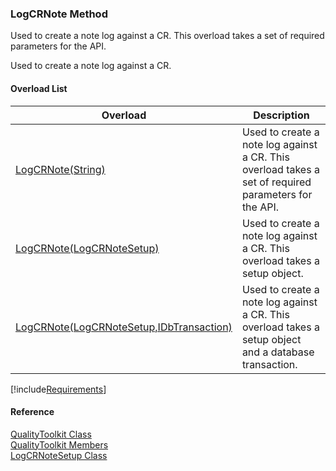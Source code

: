 ﻿### LogCRNote Method

Used to create a note log against a CR. This overload takes a set of required parameters for the API.

Used to create a note log against a CR.

#### Overload List

| Overload | Description |
| --- | --- |
| [LogCRNote(String)](FChoice.Toolkits.Clarify~FChoice.Toolkits.Clarify.Quality.QualityToolkit~LogCRNote(String).md) | Used to create a note log against a CR. This overload takes a set of required parameters for the API.   |
| [LogCRNote(LogCRNoteSetup)](FChoice.Toolkits.Clarify~FChoice.Toolkits.Clarify.Quality.QualityToolkit~LogCRNote(LogCRNoteSetup).md) | Used to create a note log against a CR. This overload takes a setup object.   |
| [LogCRNote(LogCRNoteSetup,IDbTransaction)](FChoice.Toolkits.Clarify~FChoice.Toolkits.Clarify.Quality.QualityToolkit~LogCRNote(LogCRNoteSetup,IDbTransaction).md) | Used to create a note log against a CR. This overload takes a setup object and a database transaction.   |

[!include[Requirements](../partials/requirements.md)]



#### Reference

[QualityToolkit Class](FChoice.Toolkits.Clarify~FChoice.Toolkits.Clarify.Quality.QualityToolkit.md)  
[QualityToolkit Members](FChoice.Toolkits.Clarify~FChoice.Toolkits.Clarify.Quality.QualityToolkit_members.md)  
[LogCRNoteSetup Class](FChoice.Toolkits.Clarify~FChoice.Toolkits.Clarify.Quality.LogCRNoteSetup.md)